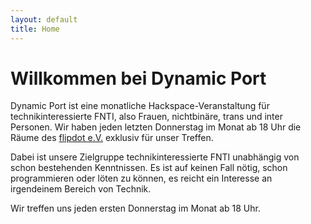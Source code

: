 ```yaml
---
layout: default
title: Home
---
```


# Willkommen bei Dynamic Port

Dynamic Port ist eine monatliche Hackspace-Veranstaltung für technikinteressierte FNTI, also Frauen, nichtbinäre, trans und inter Personen. 
Wir haben jeden letzten Donnerstag im Monat ab 18 Uhr die Räume des [flipdot e.V.](https://flipdot.org/) exklusiv für unser Treffen.

Dabei ist unsere Zielgruppe technikinteressierte FNTI unabhängig von schon bestehenden Kenntnissen. Es ist auf keinen Fall nötig,
schon programmieren oder löten zu können, es reicht ein Interesse an irgendeinem Bereich von Technik.

Wir treffen uns jeden ersten Donnerstag im Monat ab 18 Uhr.

